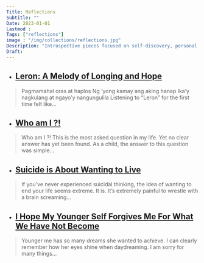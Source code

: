 ```yaml
---
Title: Reflections
Subtitle: ""
Date: 2023-01-01
Lastmod : 
Tags: ["reflections"]
image : "/img/collections/reflections.jpg"
Description: "Introspective pieces focused on self-discovery, personal growth, and meaningful moments of realization, helping us understand ourselves and the world better."
Draft: 
---
```


- ## [Leron: A Melody of Longing and Hope](/post/leron/)

> Pagmamahal oras at haplos
Ng ‘yong kamay ang aking hanap
Ika’y nagkulang at ngayo’y nangungulila
Listening to “Leron” for the first time felt like...

- ## [Who am I ?!](/post/whoami/)

> Who am I ?! This is the most asked question in my life. Yet no clear answer has yet been found.
As a child, the answer to this question was simple...

- ## [Suicide is About Wanting to Live](/post/suicide/)

> If you’ve never experienced suicidal thinking, the idea of wanting to end your life seems extreme. It is. It’s extremely painful to wrestle with a brain screaming...

- ## [I Hope My Younger Self Forgives Me For What We Have Not Become](/post/myyoungerself/)

> Younger me has so many dreams she wanted to achieve. I can clearly remember how her eyes shine when daydreaming. I am sorry for many things...
